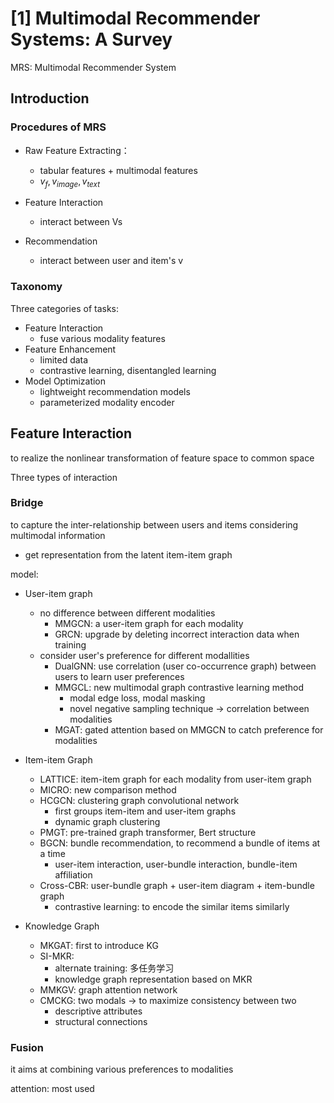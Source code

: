 

# [1] Multimodal Recommender Systems: A Survey

MRS: Multimodal Recommender System 

## Introduction

### Procedures of MRS

- Raw Feature Extracting：
  - tabular features + multimodal features
  - $v_f, v_{image}, v_{text}$

- Feature Interaction
  - interact between Vs
- Recommendation
  - interact between user and item's v

### Taxonomy

Three categories of tasks:

- Feature Interaction 
  - fuse various modality features 
- Feature Enhancement 
  - limited data
  - contrastive learning, disentangled learning
- Model Optimization
  - lightweight recommendation models
  - parameterized modality encoder



## Feature Interaction

to realize the nonlinear transformation of feature space to common space 

Three types of interaction

### Bridge

to capture the inter-relationship between users and items considering multimodal information

- get representation from the latent item-item graph

model:

- User-item graph
  - no difference between different modalities
    - MMGCN: a user-item graph for each modality
    - GRCN: upgrade by deleting incorrect interaction data when training
  - consider user's preference for different modallities
    - DualGNN: use correlation (user co-occurrence graph) between users to learn user preferences
    - MMGCL: new multimodal graph contrastive learning method 
      - modal edge loss, modal masking
      - novel negative sampling technique -> correlation between modalities
    - MGAT: gated attention based on MMGCN to catch preference for modalities
- Item-item Graph
  - LATTICE: item-item graph for each modality from user-item graph
  - MICRO: new comparison method
  - HCGCN: clustering graph convolutional network 
    - first groups item-item and user-item graphs
    - dynamic graph clustering
  - PMGT: pre-trained graph transformer, Bert structure
  - BGCN: bundle recommendation, to recommend a bundle of items at a time
    - user-item interaction, user-bundle interaction, bundle-item affiliation
  - Cross-CBR: user-bundle graph + user-item diagram + item-bundle graph
    - contrastive learning: to encode the similar items similarly

- Knowledge Graph
  - MKGAT: first to introduce KG
  - SI-MKR: 
    - alternate training: 多任务学习
    - knowledge graph representation based on MKR
  - MMKGV: graph attention network
  - CMCKG: two modals -> to maximize consistency between two
    - descriptive attributes
    - structural connections 

### Fusion

it aims at combining various preferences to modalities

attention: most used

